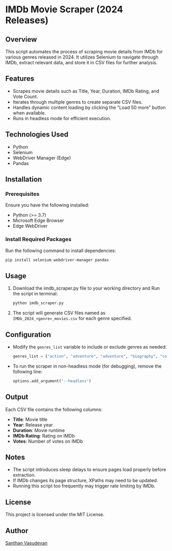# IMDb Movie Scraper (2024 Releases)

## Overview
This script automates the process of scraping movie details from IMDb for various genres released in 2024. It utilizes Selenium to navigate through IMDb, extract relevant data, and store it in CSV files for further analysis.

## Features
- Scrapes movie details such as Title, Year, Duration, IMDb Rating, and Vote Count.
- Iterates through multiple genres to create separate CSV files.
- Handles dynamic content loading by clicking the "Load 50 more" button when available.
- Runs in headless mode for efficient execution.

## Technologies Used
- Python
- Selenium
- WebDriver Manager (Edge)
- Pandas

## Installation
### Prerequisites
Ensure you have the following installed:
- Python (>= 3.7)
- Microsoft Edge Browser
- Edge WebDriver

### Install Required Packages
Run the following command to install dependencies:
```sh
pip install selenium webdriver-manager pandas
```

## Usage
1. Download the imdb_scraper.py file to your working directory and Run the script in terminal:
   ```sh
   python imdb_scraper.py
   ```
2. The script will generate CSV files named as `IMDb_2024_<genre>_movies.csv` for each genre specified.

## Configuration
- Modify the `genres_list` variable to include or exclude genres as needed:
  ```python
  genres_list = ["action", "adventure", "adventure", "biography", "comedy", "crime", "fantasy", "horror", "mystery", "romance", "sci-fi", "sport", "thriller"]
  ```
- To run the scraper in non-headless mode (for debugging), remove the following line:
  ```python
  options.add_argument("--headless")
  ```

## Output
Each CSV file contains the following columns:
- **Title**: Movie title
- **Year**: Release year
- **Duration**: Movie runtime
- **IMDb Rating**: Rating on IMDb
- **Votes**: Number of votes on IMDb

## Notes
- The script introduces sleep delays to ensure pages load properly before extraction.
- If IMDb changes its page structure, XPaths may need to be updated.
- Running this script too frequently may trigger rate limiting by IMDb.

## License
This project is licensed under the MIT License.

## Author
[Santhan Vasudevan](https://github.com/santhanvasudevan)

